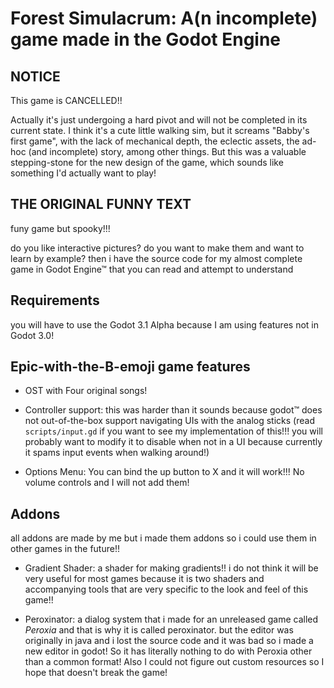 # Forest Simulacrum: A(n incomplete) game made in the Godot Engine

## NOTICE
This game is CANCELLED!! 

Actually it's just undergoing a hard pivot and will not be completed in its current state.  I think it's a cute little walking sim, but it screams "Babby's first game", with the lack of mechanical depth, the eclectic assets, the ad-hoc (and incomplete) story, among other things.  But this was a valuable stepping-stone for the new design of the game, which sounds like something I'd actually want to play!

## THE ORIGINAL FUNNY TEXT

funy game but spooky!!!

do you like interactive pictures? do you want to make them and want to learn by example?  then i have the source code for my almost complete game in Godot Engine™ that you can read and attempt to understand

## Requirements

you will have to use the Godot 3.1 Alpha because I am using features not in Godot 3.0!

## Epic-with-the-B-emoji game features

- OST with Four original songs!

- Controller support: this was harder than it sounds because godot™ does not out-of-the-box support navigating UIs with the analog sticks (read `scripts/input.gd` if you want to see my implementation of this!!! you will probably want to modify it to disable when not in a UI because currently it spams input events when walking around!)

- Options Menu: You can bind the up button to X and it will work!!!  No volume controls and I will not add them!

## Addons

all addons are made by me but i made them addons so i could use them in other games in the future!! 

- Gradient Shader: a shader for making gradients!! i do not think it will be very useful for most games because it is two shaders and accompanying tools that are very specific to the look and feel of this game!!

- Peroxinator: a dialog system that i made for an unreleased game called _Peroxia_ and that is why it is called peroxinator. but the editor was originally in java and i lost the source code and it was bad so i made a new editor in godot! So it has literally nothing to do with Peroxia other than a common format!  Also I could not figure out custom resources so I hope that doesn't break the game!
